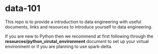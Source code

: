 # data-101

This repo is to provide a introduction to data engineering with useful documents, links and resources to introduce yourself to data engineering.

If you are new to Python then we recommend at first following through the **resources/python_virutal_environment** document to set up your virtual environment or if you are planning to use spark-delta.